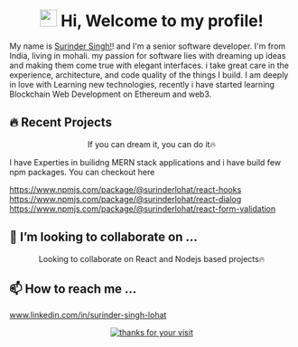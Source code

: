 <h1 align="center">
	<img src="https://media.giphy.com/media/hvRJCLFzcasrR4ia7z/giphy.gif" width="30">
	Hi, Welcome to my profile!
</h1>

<!-- Introduction -->
My name is [Surinder Singh!](https://github.com/surinderlohat/)! and I'm a senior software developer. I'm from India, living in mohali. my passion for software lies with dreaming up ideas and making them come true with elegant interfaces. i take great care in the experience, architecture, and code quality of the things I build. I am deeply in love with Learning new technologies, recently i have started learning Blockchain Web Development on Ethereum and web3.

## 🔥 Recent Projects
<p align="center"> If you can dream it, you can do it🔥 </p>
I have Experties in builidng MERN stack applications and i have build few npm packages.
You can checkout here 

https://www.npmjs.com/package/@surinderlohat/react-hooks
<br/>
https://www.npmjs.com/package/@surinderlohat/react-dialog
<br/>
https://www.npmjs.com/package/@surinderlohat/react-form-validation

## 💞️ I’m looking to collaborate on ...
<p align="center"> Looking to collaborate on React and Nodejs based projects🔥 </p>

## 📫 How to reach me ...
www.linkedin.com/in/surinder-singh-lohat

<div align="center">
	<a href="https://git.io/typing-svg">
		<img alt="thanks for your visit" src="https://readme-typing-svg.herokuapp.com?font=Roboto+Slab&color=%237E3ACE&size=24&center=true&vCenter=true&width=300&lines=Thanks+for+your+visit!" ></a>
</div>

<!---
surinderlohat/surinderlohat is a ✨ special ✨ repository because its `README.md` (this file) appears on your GitHub profile.
You can click the Preview link to take a look at your changes.
--->
